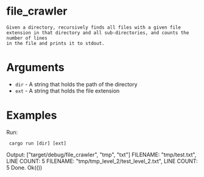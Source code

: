 # file_crawler
    Given a directory, recursively finds all files with a given file
    extension in that directory and all sub-directories, and counts the number of lines
    in the file and prints it to stdout.

# Arguments
 * `dir` - A string that holds the path of the directory
 * `ext` - A string that holds the file extension

# Examples

Run:
         
     cargo run [dir] [ext]

Output:
     ["target/debug/file_crawler", "tmp", "txt"]
     FILENAME: "tmp/test.txt", LINE COUNT: 5
     FILENAME: "tmp/tmp_level_2/test_level_2.txt", LINE COUNT: 5
     Done. Ok(())
